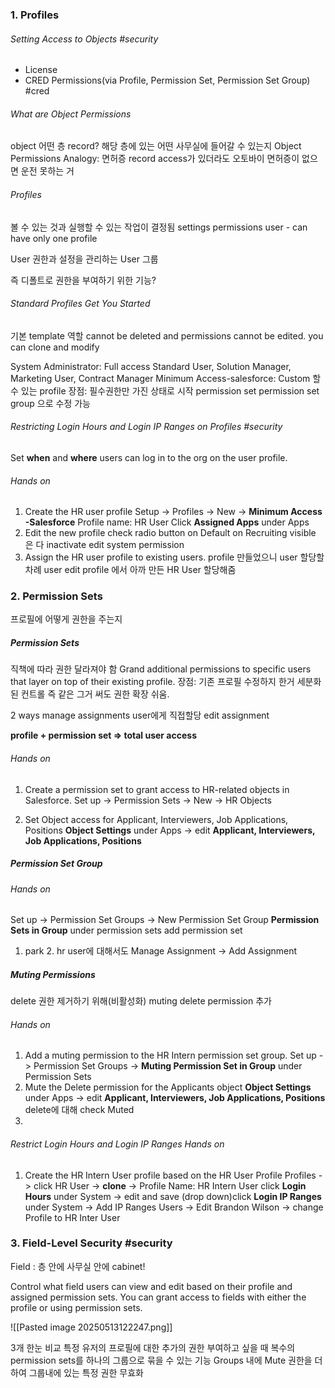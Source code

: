 ### 1. Profiles

###### Setting Access to Objects #security 
- License
- CRED Permissions(via Profile, Permission Set, Permission Set Group) #cred

###### What are Object Permissions
object 어떤 층
record? 해당 층에 있는 어떤 사무실에 들어갈 수 있는지
Object Permissions Analogy: 면허증
record access가 있더라도 오토바이 면허증이 없으면 운전 못하는 거

###### Profiles
볼 수 있는 것과 실행할 수 있는 작업이 결정됨
settings permissions
user - can have only one profile

User 권한과 설정을 관리하는 User 그룹

즉 디폴트로 권한을 부여하기 위한 기능?

###### Standard Profiles Get You Started
기본 template 역할 cannot be deleted and permissions cannot be edited. you can clone and modify

System Administrator: Full access
Standard User, Solution Manager, Marketing User, Contract Manager
Minimum Access-salesforce: Custom 할 수 있는 profile
장점: 필수권한만 가진 상태로 시작
permission set permission set group 으로 수정 가능

###### Restricting Login Hours and Login IP Ranges on Profiles #security 
Set **when** and **where** users can log in to the org on the user profile.

###### Hands on
1. Create the HR user profile
Setup -> Profiles -> New -> **Minimum Access -Salesforce**
Profile name: HR User
Click **Assigned Apps** under Apps
2. Edit the new profile
check radio button on Default on Recruiting
visible 은 다 inactivate
edit system permission 
3. Assign the HR user profile to existing users.
profile 만들었으니 user 할당할차례
user edit profile 에서 아까 만든 HR User 할당해줌  
  
### 2. Permission Sets

프로필에 어떻게 권한을 주는지

##### Permission Sets

직책에 따라 권한 달라져야 함
Grand additional permissions to specific users that layer on top of their existing profile.
장점: 기존 프로필 수정하지 한거 세분화된 컨트롤 즉 같은 그거 써도 권한 확장 쉬움.

2 ways 
manage assignments user에게 직접할당
edit assignment 

**profile + permission set => total user access**

###### Hands on
1. Create a permission set to grant access to HR-related objects in Salesforce.
   Set up -> Permission Sets -> New -> HR Objects
   
2. Set Object access for Applicant, Interviewers, Job Applications, Positions
   **Object Settings** under Apps -> edit **Applicant, Interviewers, Job Applications, Positions**

##### Permission Set Group

###### Hands on
Set up -> Permission Set Groups -> New Permission Set Group
**Permission Sets in Group** under permission sets
add permission set

1. park 2. hr user에 대해서도
Manage Assignment -> Add Assignment


##### Muting Permissions
delete 권한 제거하기 위해(비활성화) muting delete permission 추가 

###### Hands on
1. Add a muting permission to the HR Intern permission set group.
   Set up -> Permission Set Groups -> **Muting Permission Set in Group** under Permission Sets
2. Mute the Delete permission for the Applicants object
   **Object Settings** under Apps -> edit **Applicant, Interviewers, Job Applications, Positions** delete에 대해 check Muted
3. 


###### Restrict Login Hours and Login IP Ranges Hands on
1. Create the HR Intern User profile based on the HR User Profile
   Profiles -> click HR User -> **clone** -> Profile Name: HR Intern User
   click **Login Hours** under System -> edit and save
   (drop down)click **Login IP Ranges** under System -> Add IP Ranges
   Users -> Edit Brandon Wilson -> change Profile to HR Inter User




### 3. Field-Level Security #security 

Field : 층 안에 사무실 안에 cabinet!

Control what field users can view and edit based on their profile and assigned permission sets.
You can grant access to fields with either the profile or using permission sets.


![[Pasted image 20250513122247.png]]


3개 한눈 비교
특정 유저의 프로필에 대한 추가의 권한 부여하고 싶을 때 
복수의 permission sets를 하나의 그룹으로 묶을 수 있는 기능
Groups 내에 Mute 권한을 더하여 그룹내에 있는 특정 권한 무효화